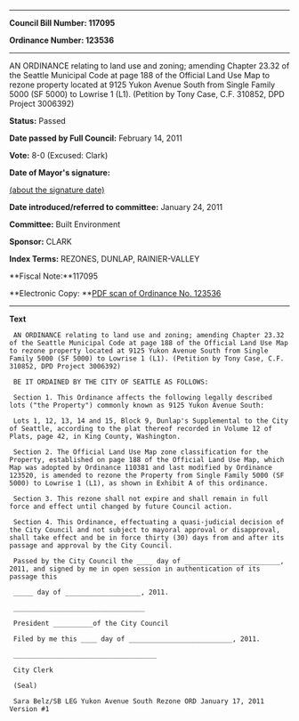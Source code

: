 

********

**Council Bill Number: 117095**
   
**Ordinance Number: 123536**
********

 AN ORDINANCE relating to land use and zoning; amending Chapter 23.32 of the Seattle Municipal Code at page 188 of the Official Land Use Map to rezone property located at 9125 Yukon Avenue South from Single Family 5000 (SF 5000) to Lowrise 1 (L1). (Petition by Tony Case, C.F. 310852, DPD Project 3006392)

**Status:** Passed
   
**Date passed by Full Council:** February 14, 2011
   
**Vote:** 8-0 (Excused: Clark)
   
**Date of Mayor's signature:**
   
[(about the signature date)](/~public/approvaldate.htm)
   
   
   
**Date introduced/referred to committee:** January 24, 2011
   
**Committee:** Built Environment
   
**Sponsor:** CLARK
   
   
**Index Terms:** REZONES, DUNLAP, RAINIER-VALLEY

**Fiscal Note:**117095

**Electronic Copy: **[PDF scan of Ordinance No. 123536](/~archives/Ordinances/Ord_123536.pdf)

********

**Text**
   
```
 AN ORDINANCE relating to land use and zoning; amending Chapter 23.32 of the Seattle Municipal Code at page 188 of the Official Land Use Map to rezone property located at 9125 Yukon Avenue South from Single Family 5000 (SF 5000) to Lowrise 1 (L1). (Petition by Tony Case, C.F. 310852, DPD Project 3006392)

 BE IT ORDAINED BY THE CITY OF SEATTLE AS FOLLOWS:

 Section 1. This Ordinance affects the following legally described lots ("the Property") commonly known as 9125 Yukon Avenue South:

 Lots 1, 12, 13, 14 and 15, Block 9, Dunlap's Supplemental to the City of Seattle, according to the plat thereof recorded in Volume 12 of Plats, page 42, in King County, Washington.

 Section 2. The Official Land Use Map zone classification for the Property, established on page 188 of the Official Land Use Map, which Map was adopted by Ordinance 110381 and last modified by Ordinance 123520, is amended to rezone the Property from Single Family 5000 (SF 5000) to Lowrise 1 (L1), as shown in Exhibit A of this ordinance.

 Section 3. This rezone shall not expire and shall remain in full force and effect until changed by future Council action.

 Section 4. This Ordinance, effectuating a quasi-judicial decision of the City Council and not subject to mayoral approval or disapproval, shall take effect and be in force thirty (30) days from and after its passage and approval by the City Council.

 Passed by the City Council the ____ day of ________________________, 2011, and signed by me in open session in authentication of its passage this

 _____ day of ___________________, 2011.

 _________________________________

 President __________of the City Council

 Filed by me this ____ day of __________________________, 2011.

 ____________________________________

 City Clerk

 (Seal)

 Sara Belz/SB LEG Yukon Avenue South Rezone ORD January 17, 2011 Version #1

```
